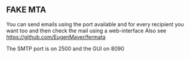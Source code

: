 ## FAKE MTA

You can send emails using the port available and for every recipient you want too and then check the mail using a web-interface
Also see https://github.com/EugenMayer/fermata

The SMTP port is on 2500 and the GUI on 8090